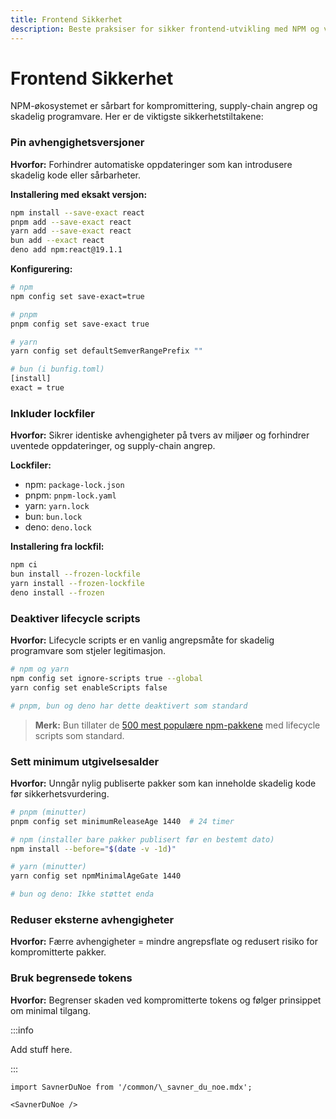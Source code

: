```yaml
---
title: Frontend Sikkerhet
description: Beste praksiser for sikker frontend-utvikling med NPM og venner
---
```


# Frontend Sikkerhet

NPM-økosystemet er sårbart for kompromittering, supply-chain angrep og skadelig programvare. Her er de viktigste sikkerhetstiltakene:

### Pin avhengighetsversjoner

**Hvorfor:** Forhindrer automatiske oppdateringer som kan introdusere skadelig kode eller sårbarheter.

**Installering med eksakt versjon:**

```bash
npm install --save-exact react
pnpm add --save-exact react
yarn add --save-exact react
bun add --exact react
deno add npm:react@19.1.1
```

**Konfigurering:**

```bash
# npm
npm config set save-exact=true

# pnpm
pnpm config set save-exact true

# yarn
yarn config set defaultSemverRangePrefix ""

# bun (i bunfig.toml)
[install]
exact = true
```

### Inkluder lockfiler

**Hvorfor:** Sikrer identiske avhengigheter på tvers av miljøer og forhindrer uventede oppdateringer, og supply-chain angrep.

**Lockfiler:**

- npm: `package-lock.json`
- pnpm: `pnpm-lock.yaml`
- yarn: `yarn.lock`
- bun: `bun.lock`
- deno: `deno.lock`

**Installering fra lockfil:**

```bash
npm ci
bun install --frozen-lockfile
yarn install --frozen-lockfile
deno install --frozen
```

### Deaktiver lifecycle scripts

**Hvorfor:** Lifecycle scripts er en vanlig angrepsmåte for skadelig programvare som stjeler legitimasjon.

```bash
# npm og yarn
npm config set ignore-scripts true --global
yarn config set enableScripts false

# pnpm, bun og deno har dette deaktivert som standard
```

> **Merk:** Bun tillater de [500 mest populære npm-pakkene](https://github.com/oven-sh/bun/blob/main/src/install/default-trusted-dependencies.txt) med lifecycle scripts som standard.

### Sett minimum utgivelsesalder

**Hvorfor:** Unngår nylig publiserte pakker som kan inneholde skadelig kode før sikkerhetsvurdering.

```bash
# pnpm (minutter)
pnpm config set minimumReleaseAge 1440  # 24 timer

# npm (installer bare pakker publisert før en bestemt dato)
npm install --before="$(date -v -1d)"

# yarn (minutter)
yarn config set npmMinimalAgeGate 1440

# bun og deno: Ikke støttet enda
```

### Reduser eksterne avhengigheter

**Hvorfor:** Færre avhengigheter = mindre angrepsflate og redusert risiko for kompromitterte pakker.

### Bruk begrensede tokens

**Hvorfor:** Begrenser skaden ved kompromitterte tokens og følger prinsippet om minimal tilgang.

:::info

Add stuff here.

:::

```mdx-code-block
import SavnerDuNoe from '/common/\_savner_du_noe.mdx';

<SavnerDuNoe />
```
